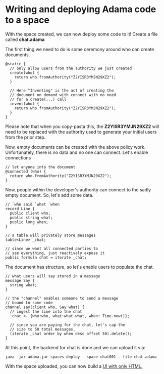 # Writing and deploying Adama code to a space

With the space created, we can now deploy some code to it! Create a file called **chat.adama**

The first thing we need to do is some ceremony around who can create documents.

```adama
@static {
  // only allow users from the authority we just created
  create(who) {
    return who.fromAuthority("Z2YISR3YMJN29XZ2");
  }

  // Here "Inventing" is the act of creating the
  // document on demand with connect with no need 
  // for a create(...) call
  invent(who) {
    return who.fromAuthority("Z2YISR3YMJN29XZ2");
  }
}
```

Please note that when you copy-pasta this, the **Z2YISR3YMJN29XZ2** will need to be replaced with the authority used to generate your initial users from the prior step.

Now, empty documents can be created with the above policy work.
Unfortunately, there is no data and no one can connect.
Let's enable connections

```adama
// let anyone into the document
@connected (who) {
  return who.fromAuthority("Z2YISR3YMJN29XZ2");
}
```

Now, people within the developer's authority can connect to the sadly empty document.
So, let's add some data.

```adama
// `who said `what `when
record Line {
  public client who;
  public string what;
  public long when;
}

// a table will privately store messages
table<Line> _chat;

// since we want all connected parties to
// see everything, just reactively expose it
public formula chat = iterate _chat;
```

The document has structure, so let's enable users to populate the chat.

```adama
// what users will say stored in a message
message Say {
  string what;
}

// the "channel" enables someone to send a message
// bound to some code
channel say(client who, Say what) {
  // ingest the line into the chat
  _chat <- {who:who, what:what.what, when: Time.now()};
  
  // since you are paying for the chat, let's cap the 
  // size to 50 total messages.
  (iterate _chat order by when desc offset 50).delete();
}
```

At this point, the backend for chat is done and we can upload it via:

```shell
java -jar adama.jar spaces deploy --space chat001 --file chat.adama
```

With the space uploaded, you can now build a [UI with only HTML.](05-js-client.md)